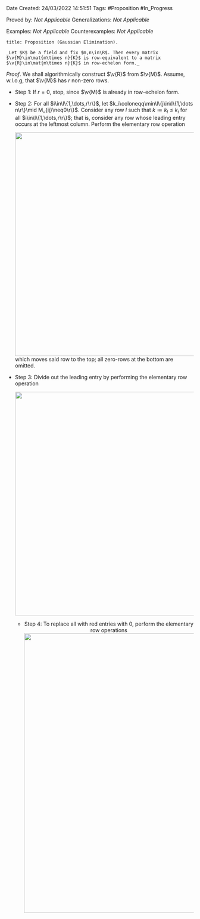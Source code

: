 <br />
<br />

Date Created: 24/03/2022 14:51:51
Tags: #Proposition #In_Progress

Proved by: _Not Applicable_
Generalizations: _Not Applicable_

Examples: _Not Applicable_
Counterexamples: _Not Applicable_

``` ad-Proposition
title: Proposition (Gaussian Elimination).

_Let $K$ be a field and fix $m,n\in\R$. Then every matrix $\v{M}\in\mat{m\times n}{K}$ is row-equivalent to a matrix $\v{R}\in\mat{m\times n}{K}$ in row-echelon form._

```

_Proof_. We shall algorithmically construct $\v{R}$ from $\v{M}$. Assume, w.l.o.g, that $\v{M}$ has $r$ non-zero rows.
* Step 1: If $r=0$, stop, since $\v{M}$ is already in row-echelon form.

* Step 2: For all $i\in\l\{1,\dots,r\r\}$, let $k_i\coloneqq\min\l\{j\in\l\{1,\dots n\r\}\mid M_{ij}\neq0\r\}$. Consider any row $l$ such that $k\coloneqq k_l\leq k_i$ for all $i\in\l\{1,\dots,r\r\}$; that is, consider any row whose leading entry occurs at the leftmost column. Perform the elementary row operation
  <center><img src="https://raw.githubusercontent.com/zhaoshenzhai/MathWiki/master/Images/2022-03-24_185733/image.svg", width=600></center>
  which moves said row to the top; all zero-rows at the bottom are omitted.
* Step 3: Divide out the leading entry by performing the elementary row operation
  <center><img src="https://raw.githubusercontent.com/zhaoshenzhai/MathWiki/master/Images/2022-03-24_201822
/image.svg", width=600></center>
* Step 4: To replace all with red entries with $0$, perform the elementary row operations
  <center><img src="https://raw.githubusercontent.com/zhaoshenzhai/MathWiki/master/Images/2022-03-24_203210/image.svg", width=750></center>
